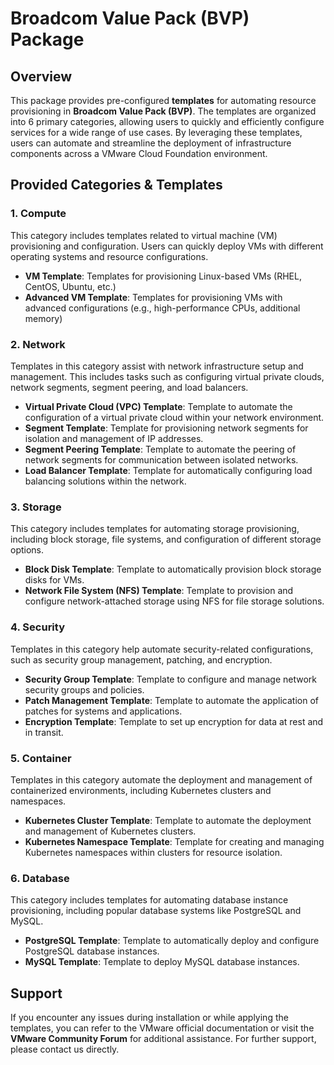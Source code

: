 # Broadcom Value Pack (BVP) Package

## Overview

This package provides pre-configured **templates** for automating resource provisioning in **Broadcom Value Pack (BVP)**. The templates are organized into 6 primary categories, allowing users to quickly and efficiently configure services for a wide range of use cases. By leveraging these templates, users can automate and streamline the deployment of infrastructure components across a VMware Cloud Foundation environment.

## Provided Categories & Templates

### 1. **Compute**
This category includes templates related to virtual machine (VM) provisioning and configuration. Users can quickly deploy VMs with different operating systems and resource configurations.

- **VM Template**: Templates for provisioning Linux-based VMs (RHEL, CentOS, Ubuntu, etc.)
- **Advanced VM Template**: Templates for provisioning VMs with advanced configurations (e.g., high-performance CPUs, additional memory)

### 2. **Network**
Templates in this category assist with network infrastructure setup and management. This includes tasks such as configuring virtual private clouds, network segments, segment peering, and load balancers.

- **Virtual Private Cloud (VPC) Template**: Template to automate the configuration of a virtual private cloud within your network environment.
- **Segment Template**: Template for provisioning network segments for isolation and management of IP addresses.
- **Segment Peering Template**: Template to automate the peering of network segments for communication between isolated networks.
- **Load Balancer Template**: Template for automatically configuring load balancing solutions within the network.

### 3. **Storage**
This category includes templates for automating storage provisioning, including block storage, file systems, and configuration of different storage options.

- **Block Disk Template**: Template to automatically provision block storage disks for VMs.
- **Network File System (NFS) Template**: Template to provision and configure network-attached storage using NFS for file storage solutions.

### 4. **Security**
Templates in this category help automate security-related configurations, such as security group management, patching, and encryption.

- **Security Group Template**: Template to configure and manage network security groups and policies.
- **Patch Management Template**: Template to automate the application of patches for systems and applications.
- **Encryption Template**: Template to set up encryption for data at rest and in transit.

### 5. **Container**
Templates in this category automate the deployment and management of containerized environments, including Kubernetes clusters and namespaces.

- **Kubernetes Cluster Template**: Template to automate the deployment and management of Kubernetes clusters.
- **Kubernetes Namespace Template**: Template for creating and managing Kubernetes namespaces within clusters for resource isolation.

### 6. **Database**
This category includes templates for automating database instance provisioning, including popular database systems like PostgreSQL and MySQL.

- **PostgreSQL Template**: Template to automatically deploy and configure PostgreSQL database instances.
- **MySQL Template**: Template to deploy MySQL database instances.


## Support

If you encounter any issues during installation or while applying the templates, you can refer to the VMware official documentation or visit the **VMware Community Forum** for additional assistance. For further support, please contact us directly.
